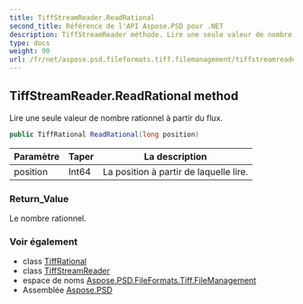 ```yaml
---
title: TiffStreamReader.ReadRational
second_title: Référence de l'API Aspose.PSD pour .NET
description: TiffStreamReader méthode. Lire une seule valeur de nombre rationnel à partir du flux.
type: docs
weight: 90
url: /fr/net/aspose.psd.fileformats.tiff.filemanagement/tiffstreamreader/readrational/
---
```

## TiffStreamReader.ReadRational method

Lire une seule valeur de nombre rationnel à partir du flux.

```csharp
public TiffRational ReadRational(long position)
```

| Paramètre | Taper | La description |
| --- | --- | --- |
| position | Int64 | La position à partir de laquelle lire. |

### Return_Value

Le nombre rationnel.

### Voir également

* class [TiffRational](../../../aspose.psd.fileformats.tiff/tiffrational/)
* class [TiffStreamReader](../)
* espace de noms [Aspose.PSD.FileFormats.Tiff.FileManagement](../../tiffstreamreader/)
* Assemblée [Aspose.PSD](../../../)


